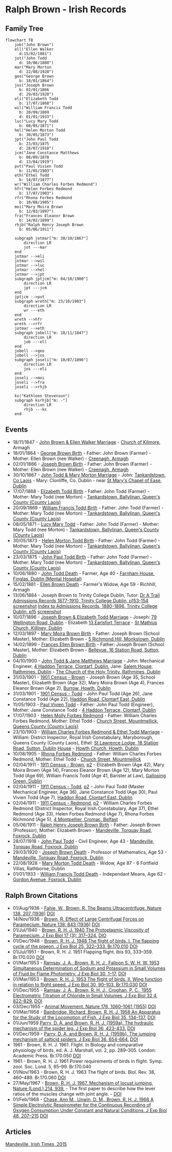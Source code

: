 # Ralph Brown - Irish Records

## Family Tree

```mermaid
flowchart TB
    job("John Brown")
    ell("Ellen Walker
      d:15/02/1881")
    jot("John Todd
      d: 10/06/1880")
    mar("Mary Morton
      d: 22/08/1928")
    geo("George Brown
      b: 18/01/1864")
    jos("Joseph Brown
      b: 02/01/1866
      d: 29/03/1920")
    eli("Elizabeth Todd
      b: 17/07/1868")
    wil("William Francis Todd
      b: 20/09/1869
      d: 01/01/1933")
    luc("Lucy Mary Todd
      b: 08/05/1871")
    hel("Helen Morton Todd
      b: 30/05/1873")
    jpt("John Paul Todd
      b: 23/03/1875
      d: 28/07/1918")
    jcm("Jane Constance Matthews
      b: 08/09/1878
      d: 13/04/1919")
    pvt("Paul Vivien Todd
      b: 11/05/1903")
    eth("Ethel Todd
      b: 14/07/1877")
    wr("William Charles Forbes Redmond")
    hfr("Helen Forbes Redmond
      b: 17/07/1903")
    rfr("Rhona Forbes Redmond
      b: 10/08/1905")
    moi("Mary Moira Brown
      b: 12/03/1897")
    fra("Frances Eleanor Brown
      b: 14/02/1899")
    rhjb("Ralph Henry Joseph Brown
      b: 05/06/1911")

    subgraph jotmar["m: 30/10/1867"]
        direction LR
        jot ---mar
    end
    jotmar -->eli
    jotmar -->wil
    jotmar -->luc
    jotmar -->hel
    jotmar -->jpt
    subgraph jptjcm["m: 04/10/1900"]
        direction LR
        jpt ---jcm
    end
    jptjcm -->pvt
    subgraph wreth["m: 23/10/1903"]
        direction LR
        wr ---eth
    end
    wreth -->hfr
    wreth -->rfr
    jotmar -->eth
    subgraph jobell["m: 18/11/1847"]
        direction LR
        job ---ell
    end
    jobell -->geo
    jobell -->jos
    subgraph joseli["m: 10/07/1896"]
        direction LR
        jos ---eli
    end
    joseli -->moi
    joseli -->fra
    joseli -->rhjb

    ks("Kathleen Stevenson")
    subgraph ksrhjb["m: -"]
        direction LR
        rhjb ---ks
    end
```

## Events

- 18/11/1847 - [John Brown & Ellen Walker Marriage][mjbew] - [Church of Kilmore][kilmore], Armagh
- 18/01/1864 - [George Brown Birth][bgb] - Father: John Brown (Farmer) - Mother: Ellen Brown (nee Walker) - [Creenagh, Armagh][creenagh]
- 02/01/1866 - [Joseph Brown Birth][bjb] - Father: John Brown (Farmer) - Mother: Ellen Brown (nee Walker) - [Creenagh, Armagh][creenagh]
- 30/10/1867 - [John Todd & Mary Morton Marriage][mjtmm] - John: [Tankardstown, Co Laois][tankardstown] - Mary: Clonliffe, Co. Dublin - near [St Mary's Chapel of Ease, Dublin][marys]
- 17/07/1868 - [Elizabeth Todd Birth][bet] - Father: John Todd (Farmer) - Mother: Mary Todd (nee Morton) - [Tankardstown, Ballylinan, Queen's County (County Laois)][tankardstown]
- 20/09/1869 - [William Francis Todd Birth][bwt] - Father: John Todd (Farmer) - Mother: Mary Todd (nee Morton) - [Tankardstown, Ballylinan, Queen's County (County Laois)][tankardstown]
- 08/05/1871 - [Lucy Mary Todd][blmt] - Father: John Todd (Farmer) - Mother: Mary Todd (nee Morton) - [Tankardstown, Ballylinan, Queen's County (County Laois)][tankardstown]
- 30/05/1873 - [Helen Morton Todd Birth][bhmt] - Father: John Todd (Farmer) - Mother: Mary Todd (nee Morton) - [Tankardstown, Ballylinan, Queen's County (County Laois)][tankardstown]
- 23/03/1875 - [John Paul Todd Birth][bjpt] - Father: John Todd (Farmer) - Mother: Mary Todd (nee Morton) - [Tankardstown, Ballylinan, Queen's County (County Laois)][tankardstown]
- 10/06/1880 - [John Todd Death][djt] - Farmer, Age 40 - [Farnham House, Finglas, Dublin (Mental Hospital)][finglas]
- 15/02/1881 - [Ellen Brown Death][deb] - Farmer's Widow, Age 59 - Richhill, Armagh
- 13/06/1884 - Joseph Brown to Trinity College Dublin, Tutor: [Dr A Trail][traill] [Admissions Records 1877-1910, Trinity College Dublin, p153-154][jb-tcd1] [screenshot][jb-tcdss1] [Index to Admissions Records, 1880-1896, Trinity College Dublin, p15][jb-tcd2] [screenshot][jb-tcdss2]
- 10/07/1896 - [Joseph Brown & Elizabeth Todd Marriage][mjbet] - Joseph: [79 Wellington Road, Dublin][wellington] - Elizabeth [13 Earlsfort Terrace][earlsfort] - [St Mathius Church, Killiney, Dublin][mathius]
- 12/03/1897 - [Mary Moira Brown Birth][bmb] - Father: Joseph Brown (School Master), Mother: Elizabeth Brown - [5 Richmond Hill, Monkstown, Dublin][richmond]
- 14/02/1899 - [Frances Ellen Brown Birth][bfb] - Father: Joseph Brown (School Master), Mother: Elizabeth Brown - [Bellevue, 16 Station Road, Sutton, Dublin][bellevue]
- 04/10/1900 - [John Todd & Jane Matthews Marriage][mjtjm] - John: Mechanical Engineer, [4 Haddon Terrace, Clontarf, Dublin][haddon], Jane: [Salem House, Rathmines, Dublin][salem] - [The Church of the Holy Trinity, Rathmines, Dublin][holy-trinity]
- 31/03/1901 - [1901 Census - Brown][1901] - Joseph Brown (Age 35, School Master), Elizabeth Brown (Age 32), Mary Moira Brown (Age 4), Frances Eleanor Brown (Age 2), [Burrow, Howth, Dublin][bellevue]
- 31/03/1901 - [1901 Census - Todd][1901-t] - John Paul Todd (Age 26), Jane Constance Todd (Age 22), [Haddon Road, Clontarf East, Dublin][haddon]
- 11/05/1903 - [Paul Vivien Todd][pvt] - Father: John Paul Todd (Engineer), Mother: Jane Constance Todd - [4 Haddon Terrace, Clontarf, Dublin][haddon]
- 17/07/1903 - [Helen Molly Forbes Redmond][hmfr] - Father: William Charles Forbes Redmond, Mother: Ethel Todd - [Church Street, Mountmellick, Queens County (County Laois)][mountmellick]
- 23/10/1903 - [William Charles Forbes Redmond & Ethel Todd Marriage][mwreth] - William: District Inspector, Royal Irish Constabulary, Maryborough, Queens County (County Laois), Ethel: [St Lawrence Lodge, 18 Station Road, Sutton, Dublin][stlawrence] [House][stla] - [Howth Church, Howth, Dublin][howth-church]
- 10/08/1905 - [Rhona Forbes Redmond][rfr] - Father: William Charles Forbes Redmond, Mother: Ethel Todd - [Church Street, Mountmellick][Mountmellick]
- 02/04/1911 - [1911 Census - Brown][1911-b1], [p2][1911-b2] - Elizabeth Brown (Age 42), Mary Moira Brown (Age 14), Frances Eleanor Brown (Age 12), Mary Morton Todd (Age 69), William Francis Todd (Age 41, Barister at Law), [Galloping Green, Dublin][Mandeville]
- 02/04/1911 - [1911 Census - Todd][1911-t1], [p2][1911-t2] - John Paul Todd (Master Mechanical Engineer, Age 36), Jane Constance Todd (Age 30), Paul Vivien Todd (Age 7), [Haddon Road, Clontarf East, Dublin][haddon]
- 02/04/1911 - [1911 Census - Redmond][1911-r1], [p2][1911-r2] - William Charles Forbes Redmond (District Inspector, Royal Irish Constabulary, Age 37), Ethel Redmond (Age 33), Helen Forbes Redmond (Age 7), Rhona Forbes Richmond (Age 5), [4 Montpellier, Cromac, Belfast][Montpellier]
- 05/06/1911 - [Ralph Henry Joseph Brown Birth][brb] - Father: Joseph Brown (Professor), Mother: Elizabeth Brown - [Mandeville, Torquay Road, Foxrock, Dublin][Mandeville]
- 28/07/1918 - [John Paul Todd][djpt] - Civil Engineer, Age 43 - [Mandeville, Torquay Road, Foxrock, Dublin][Mandeville]
- 29/03/1920 - [Joseph Brown Death][djb] - Professor of Mathematics, Age 53 - [Mandeville, Torquay Road, Foxrock, Dublin][Mandeville]
- 22/08/1928 - [Mary Morton Todd Death][dmt] - Widow, Age 87 - 6 Fortfield Villas, Rathborne, Dublin
- 01/01/1933 - [William Francis Todd Death][dwt] - Independant Means, Age 62 - [Gordon Avenue, Foxrock, Dublin][gordonave]

## Ralph Brown Citations

- 01/Aug/1936 - [Fahie, W., Brown, R. The Beams Ultracentrifuge. Nature 138, 207 (1936)](138207b0.pdf) [DOI](https://doi.org/10.1038/138207b0)
- 14/Nov/1936 - [Brown, R. Effect of Large Centrifugal Forces on Paramecium. Nature 138, 843 (1936)](138843a0.pdf) [DOI](https://doi.org/10.1038/138843a0)
- 01/Jul/1940 - [Brown, R. H. J. 1940 The Protoplasmic Viscosity of Paramecium. J Exp Biol 17 (3): 317–324.](jexbio_17_3_317.pdf) [DIO](https://doi.org/10.1242/jeb.17.3.317)
- 01/Dec/1948 - [Brown, R. H. J. 1948 The flight of birds. I. The flapping cycle of the pigeon. J Exp Biol 25, 322–333. Br.170.010](jexbio_25_4_322.pdf) [DOI](https://doi.org/10.1242/jeb.25.4.322)
- 01/Jul/1951 - Brown, R. H. J. 1951 Flapping flight. Ibis 93, 333–359. Br.170.020 [DOI]( https://doi.org/10.1111/j.1474-919X.1951.tb05439.x)
- 01/Mar/1953 - [Ramsay, J. A., Brown, R. H. J., Falloon S. W. H. W. 1953 Simultaneous Determination of Sodium and Potassium in Small Volumes of Fluid by Flame Photometry. J Exp Biol 30, 1–17.](jexbio_30_1_1.pdf) [DOI](https://doi.org/10.1242/jeb.30.1.1)
- 01/Mar/1953 - [Brown, R. H. J. 1953 The flight of birds. II. Wing function in relation to flight speed. J Exp Biol 30, 90–103. Br.170.030](jexbio_30_1_90.pdf) [DOI](https://doi.org/10.1242/jeb.30.1.90)
- 01/Dec/1955 - [Ramsay, J. A., Brown, R. H. J., Croghan, P. C., 1955 Electrometric Titration of Chloride in Small Volumes. J Exp Biol 32 4, 822–829.](jexbio_32_4_822.pdf) [DOI](https://doi.org/10.1242/jeb.32.4.822)
- 03/Dec/1955 - [Animal Movement. Nature 176, 1060–1061 (1955)](1761060a0.pdf) [DOI](https://doi.org/10.1038/1761060a0)
- 01/Mar/1958 - [Bainbridge, Richard, Brown, R. H. J. 1958 An Apparatus for the Study of the Locomotion of Fish. J Exp Biol 35, 134–137.](jexbio_35_1_134.pdf) [DOI](https://doi.org/10.1242/jeb.35.1.134)
- 01/Jun/1959 [Parry, D. A. and Brown, R. H. J. (1959a). The hydraulic mechanism of the spider leg. J Exp Biol 36, 423-433.](jexbio_36_2_423.pdf) [DOI](https://doi.org/10.1242/jeb.36.2.423)
- 01/Dec/1959 - [Parry, D. A. and Brown, R. H. J. (1959b). The jumping mechanism of salticid spiders. J Exp Biol 36, 654-664.](jexbio_36_4_654.pdf) [DOI](https://doi.org/10.1242/jeb.36.4.654)
- 1961 - Brown, R. H. J. 1961. Flight. In Biology and comparative physiology of birds, ed. A. J. Marshall, vol. 2, pp. 289–305. London: Academic Press. Br.170.050 [DOI](https://doi.org/10.1016/B978-1-4832-3143-3.50015-0)
- 1961 - Brown, R. H. J. 1961 Power requirements of birds in flight. Symp. zool. Soc. Lond. 5, 95–99. Br.170.040
- 01/Nov/1963 - Brown, R. H. J. 1963 The flight of birds. Biol. Rev. 38, 460–489. Br.170.060 [DOI]( https://doi.org/10.1111/j.1469-185X.1963.tb00790.x)
- 27/May/1967 - [Brown, R. H. J. 1967. Mechanism of locust jumping. Nature (Lond.) 214, 939.](214939a0.pdf) - The first paper to describe how the lever ratios of the muscles change with joint angle. - [DOI](https://doi.org/10.1038/214939a0)
- 01/Feb/1968 - [Chase, Ann M., Unwin, D. M., Brown, R. H. J. 1968 A Simple Electrolytic Respirometer for the Continuous Recording of Oxygen Consumption Under Constant and Natural Conditions. J Exp Biol 48, 207–215](jexbio_48_1_207.pdf) [DOI](https://doi.org/10.1242/jeb.48.1.207)

[mjbew]: ./john-brown-ellen-walker-marriage-5375131.pdf
[mjtmm]: ./john-todd-mary-morton-marriage-8233829.pdf
[mjbet]: ./joseph-brown-elizabeth-todd-marriage-5837578.pdf
[mjtjm]: ./john-todd-jane-matthews-marriage-5772814.pdf
[mwreth]: ./william-redmond-ethel-todd-marriage-5742493.pdf
[bgb]: ./george-brown-birth2339789.pdf
[bjb]: ./joseph-brown-birth-2304677.pdf
[bet]: ./elizabeth-brown-todd-birth-2258204.pdf
[bwt]: ./william-todd-birth-2236072.pdf
[blmt]: ./lucy-mary-todd-birth-2207615.pdf
[bhmt]: ./helen-todd-birth-2171794.pdf
[bjpt]: ./john-paul-todd-birth-2136994.pdf
[bmb]: ./moira-brown-birth-1809338.pdf
[bfb]: ./frances-brown-birth-1781727.pdf
[pvt]: ./paul-vivien-todd-birth-1727954.pdf
[hmfr]: ./helen-redmond-birth-1724020.pdf
[rfr]: ./rhona-redmond-birth-1697082.pdf
[brb]: ./ralph-brown-birth-1617248.pdf
[djt]: ./john-todd-death-4860229.pdf
[deb]: ./ellen-brown-death-4854649.pdf
[djpt]: ./john-todd-death-4430338.pdf
[djb]: ./joseph-brown-death-4410453.pdf
[dmt]: ./mary-morton-todd-death-4347261.pdf
[dwt]: ./william-todd-death-4316053.pdf
[traill]: https://en.wikipedia.org/wiki/Anthony_Traill_(college_provost)
[jb-tcd1]: https://digitalcollections.tcd.ie/concern/works/h989r5354
[jb-tcd2]: https://digitalcollections.tcd.ie/concern/works/41687k72w
[jb-tcdss1]: ./jb-trinity-entrance-1.png
[jb-tcdss2]: ./jb-trinity-entrance-2.png
[kilmore]: https://goo.gl/maps/Q34u7aQVfcHRMDyk9
[creenagh]: https://goo.gl/maps/nqLH15nnbTRxAA297
[marys]: https://goo.gl/maps/DkE3m2JsXR6dBEHd6
[tankardstown]: https://maps.app.goo.gl/BDjz9EY39gp7a42WA
[finglas]: https://goo.gl/maps/pfB8CJmqyQZnPiV9A
[wellington]: https://goo.gl/maps/StfrexiN9JsizqLB8
[earlsfort]: https://goo.gl/maps/NmMjo6xdYMQnetGG7
[mathius]: https://goo.gl/maps/XMNLwS7DaekfCEn68
[richmond]: https://goo.gl/maps/VkzwNNJ19ogkasV36
[haddon]: https://maps.app.goo.gl/RdHuKJYQ1ZXKun7d8
[salem]: https://maps.app.goo.gl/kBprUAKCNCHG4X2u5
[holy-trinity]: https://maps.app.goo.gl/V5S7GkaxJzX7osSi9
[mountmellick]: https://maps.app.goo.gl/v5oayyWgFkVdGt7A7
[bellevue]: https://goo.gl/maps/qydNZgZp45QjVjuS7
[stlawrence]: https://maps.app.goo.gl/XmaY6ysKeC7hyrZ29
[stla]: https://www.irishtimes.com/life-and-style/homes-and-property/new-to-market/the-earl-of-howth-s-sutton-pad-for-1-5m-1.1865966
[howth-church]: https://maps.app.goo.gl/bQrKBUemUXfaiGfA9
[montpellier]: https://maps.app.goo.gl/LEoALM9wUZBaNo2cA
[Mandeville]: https://goo.gl/maps/hHANsYPr6JrsAyFU6
[gordonave]: https://maps.app.goo.gl/xHfGjCEgfVPuhS6E9
[1901]: ./1901-brown-census.pdf
[1901-t]: ./1901-john-todd-census.pdf
[1911-b1]: ./1911-brown-census-1.pdf
[1911-b2]: ./1911-brown-census-2.pdf
[1911-t1]: ./1911-john-todd-census-1.pdf
[1911-t2]: ./1911-john-todd-census-2.pdf
[1911-r1]: ./1911-redmond-census-1.pdf
[1911-r2]: ./1911-redmond-census-2.pdf

## Articles

[Mandeville, Irish Times, 2015](https://www.irishtimes.com/life-and-style/homes-and-property/new-to-market/protected-structure-in-foxrock-with-almost-an-acre-of-land-for-2-75m-1.2183761)
